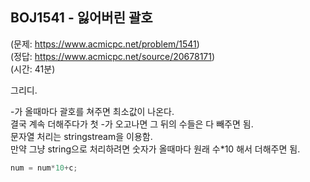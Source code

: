 ## BOJ1541 - 잃어버린 괄호  
(문제: https://www.acmicpc.net/problem/1541)  
(정답: https://www.acmicpc.net/source/20678171)  
(시간: 41분)  

그리디.  

-가 올때마다 괄호를 쳐주면 최소값이 나온다.  
결국 계속 더해주다가 첫 -가 오고나면 그 뒤의 수들은 다 빼주면 됨.  
문자열 처리는 stringstream을 이용함.  
만약 그냥 string으로 처리하려면 숫자가 올때마다 원래 수\*10 해서 더해주면 됨.  
```cpp
num = num*10+c;
```